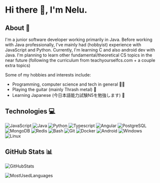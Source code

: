 # Hi there 👋, I'm Nelu.

## About 🤖

I'm a junior software developer working primarily in Java.
Before working with Java professionally, I've mainly had (hobbyist) experience with JavaScript and Python. Currently, I'm learning C and also android dev with Java. I'm planning to learn other fundamental/theoretical CS topics in the near future (following the curriculum from teachyourselfcs.com + a couple extra topics)


Some of my hobbies and interests include:
 * Programming, computer science and tech in general 👨‍💻
 * Playing the guitar (mainly Thrash metal) 🎸
 * Learning Japanese (今日本語能力試験N5を勉強します) 🗾
 
## Technologies 💻

![JavaScript](https://img.shields.io/badge/JavaScript-323330?style=for-the-badge&logo=javascript&logoColor=F7DF1E)
![Java](https://img.shields.io/badge/Java-ED8B00?style=for-the-badge&logo=java&logoColor=white)
![Python](https://img.shields.io/badge/Python-14354C?style=for-the-badge&logo=python&logoColor=white)
![Typescript](https://img.shields.io/badge/TypeScript-007ACC?style=for-the-badge&logo=typescript&logoColor=white)
![Angular](https://img.shields.io/badge/Angular-DD0031?style=for-the-badge&logo=angular&logoColor=white)
![PostgreSQL](https://img.shields.io/badge/PostgreSQL-316192?style=for-the-badge&logo=postgresql&logoColor=white)
![MongoDB](https://img.shields.io/badge/MongoDB-4EA94B?style=for-the-badge&logo=mongodb&logoColor=white)
![Redis](https://img.shields.io/badge/redis-CC0000.svg?&style=for-the-badge&logo=redis&logoColor=white)
![Bash](https://img.shields.io/badge/Shell_Script-121011?style=for-the-badge&logo=gnu-bash&logoColor=white)
![Git](https://img.shields.io/badge/Git-F05032?style=for-the-badge&logo=git&logoColor=white)
![Docker](https://img.shields.io/badge/Docker-2CA5E0?style=for-the-badge&logo=docker&logoColor=white)
![Android](https://img.shields.io/badge/Android-3DDC84?style=for-the-badge&logo=android&logoColor=white)
![Windows](https://img.shields.io/badge/Windows-0078D6?style=for-the-badge&logo=windows&logoColor=white)
![Linux](https://img.shields.io/badge/Linux-FCC624?style=for-the-badge&logo=linux&logoColor=black)



## GitHub Stats 📊

![GitHubStats](https://github-readme-stats.vercel.app/api?username=nelup20&theme=blue-green)

![MostUsedLanguages](https://github-readme-stats.vercel.app/api/top-langs/?username=nelup20&theme=blue-green)
